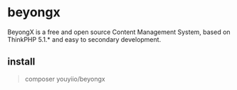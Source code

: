 # beyongx
BeyongX  is a free and open source Content Management System, based on ThinkPHP 5.1.* and easy to secondary development.

## install
>composer youyiio/beyongx
